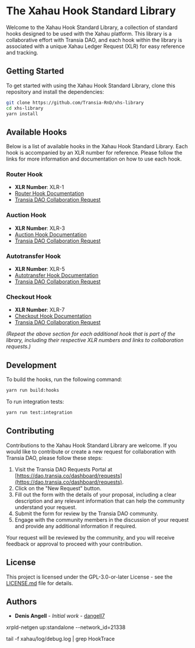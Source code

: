 # The Xahau Hook Standard Library

Welcome to the Xahau Hook Standard Library, a collection of standard hooks designed to be used with the Xahau platform. This library is a collaborative effort with Transia DAO, and each hook within the library is associated with a unique Xahau Ledger Request (XLR) for easy reference and tracking.

## Getting Started

To get started with using the Xahau Hook Standard Library, clone this repository and install the dependencies:

```bash
git clone https://github.com/Transia-RnD/xhs-library
cd xhs-library
yarn install
```

## Available Hooks

Below is a list of available hooks in the Xahau Hook Standard Library. Each hook is accompanied by an XLR number for reference. Please follow the links for more information and documentation on how to use each hook.

### Router Hook

- **XLR Number**: XLR-1
- [Router Hook Documentation](test/integration/router/README.md)
- [Transia DAO Collaboration Request](https://dao.transia.co/dashboard/requests/TAmqb1V9UmS5VKU6LcLM/)

### Auction Hook

- **XLR Number**: XLR-3
- [Auction Hook Documentation](test/integration/auction/README.md)
- [Transia DAO Collaboration Request](https://dao.transia.co/dashboard/requests/06Xb0hGJKmqaqjaEVchq/)

### Autotransfer Hook

- **XLR Number**: XLR-5
- [Autotransfer Hook Documentation](test/integration/autotransfer/README.md)
- [Transia DAO Collaboration Request](https://dao.transia.co/dashboard/requests/afZJ95alSQRYCROGlnUY/)

### Checkout Hook

- **XLR Number**: XLR-7
- [Checkout Hook Documentation](test/integration/checkout/README.md)
- [Transia DAO Collaboration Request](https://dao.transia.co/dashboard/requests/wBdJM2k5J0e4z2o9SeKZ/)

_(Repeat the above section for each additional hook that is part of the library, including their respective XLR numbers and links to collaboration requests.)_

## Development

To build the hooks, run the following command:

```bash
yarn run build:hooks
```

To run integration tests:

```bash
yarn run test:integration
```

## Contributing

Contributions to the Xahau Hook Standard Library are welcome. If you would like to contribute or create a new request for collaboration with Transia DAO, please follow these steps:

1. Visit the Transia DAO Requests Portal at [https://dao.transia.co/dashboard/requests](https://dao.transia.co/dashboard/requests).
2. Click on the "New Request" button.
3. Fill out the form with the details of your proposal, including a clear description and any relevant information that can help the community understand your request.
4. Submit the form for review by the Transia DAO community.
5. Engage with the community members in the discussion of your request and provide any additional information if required.

Your request will be reviewed by the community, and you will receive feedback or approval to proceed with your contribution.

## License

This project is licensed under the GPL-3.0-or-later License - see the [LICENSE.md](LICENSE) file for details.

## Authors

- **Denis Angell** - _Initial work_ - [dangell7](https://github.com/dangell7)

xrpld-netgen up:standalone --network_id=21338

tail -f xahau/log/debug.log | grep HookTrace